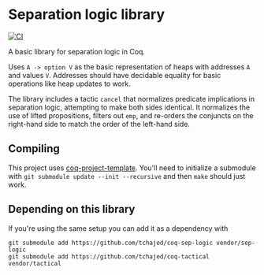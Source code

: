 # Separation logic library

[![CI](https://github.com/tchajed/coq-sep-logic/actions/workflows/coq-action.yml/badge.svg)](https://github.com/tchajed/coq-sep-logic/actions/workflows/coq-action.yml)

A basic library for separation logic in Coq.

Uses `A -> option V` as the basic representation of heaps with addresses `A` and values `V`. Addresses should have decidable equality for basic operations like heap updates to work.

The library includes a tactic `cancel` that normalizes predicate implications in separation logic, attempting to make both sides identical. It normalizes the use of lifted propositions, filters out `emp`, and re-orders the conjuncts on the right-hand side to match the order of the left-hand side.

## Compiling

This project uses [coq-project-template](https://github.com/tchajed/coq-project-template). You'll need to initialize a submodule with `git submodule update --init --recursive` and then `make` should just work.

## Depending on this library

If you're using the same setup you can add it as a dependency with

```
git submodule add https://github.com/tchajed/coq-sep-logic vendor/sep-logic
git submodule add https://github.com/tchajed/coq-tactical vendor/tactical
```
